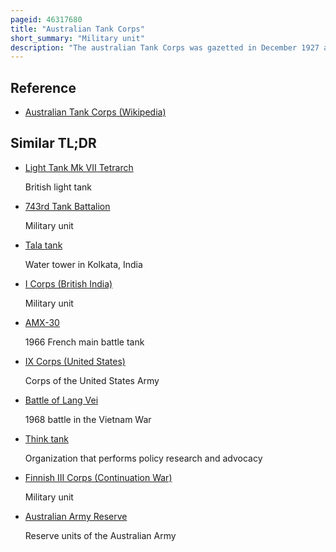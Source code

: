 ```yaml
---
pageid: 46317680
title: "Australian Tank Corps"
short_summary: "Military unit"
description: "The australian Tank Corps was gazetted in December 1927 and officially began its Existence the following Year. It received a small Number of Tanks in September 1929 and from this, Australia ’ s first armoured Unit – the 1st Tank Section – was formed, as Part of the Militia."
---
```


## Reference

- [Australian Tank Corps (Wikipedia)](https://en.wikipedia.org/?curid=46317680)

## Similar TL;DR

- [Light Tank Mk VII Tetrarch](/tldr/en/light-tank-mk-vii-tetrarch)

  British light tank

- [743rd Tank Battalion](/tldr/en/743rd-tank-battalion)

  Military unit

- [Tala tank](/tldr/en/tala-tank)

  Water tower in Kolkata, India

- [I Corps (British India)](/tldr/en/i-corps-british-india)

  Military unit

- [AMX-30](/tldr/en/amx-30)

  1966 French main battle tank

- [IX Corps (United States)](/tldr/en/ix-corps-united-states)

  Corps of the United States Army

- [Battle of Lang Vei](/tldr/en/battle-of-lang-vei)

  1968 battle in the Vietnam War

- [Think tank](/tldr/en/think-tank)

  Organization that performs policy research and advocacy

- [Finnish III Corps (Continuation War)](/tldr/en/finnish-iii-corps-continuation-war)

  Military unit

- [Australian Army Reserve](/tldr/en/australian-army-reserve)

  Reserve units of the Australian Army
